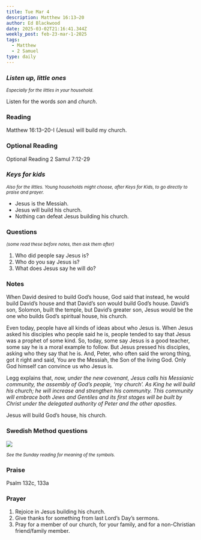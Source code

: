 ```yaml
---
title: Tue Mar 4
description: Matthew 16:13–20
author: Ed Blackwood
date: 2025-03-02T21:16:41.344Z
weekly_post: feb-23-mar-1-2025
tags:
  - Matthew
  - 2 Samuel
type: daily
---
```

### *Listen up, little ones*

<div><small><i>Especially for the littles in your household.</i></small></div>

Listen for the words *son* and *church*.

### Reading

Matthew 16:13–20-I (Jesus) will build my church.

### O﻿ptional Reading

Optional Reading 2 Samul 7:12-29

### *Keys for kids*

<div><small><i>Also for the littles. Young households might choose, after Keys for Kids, to go directly to praise and prayer.</i></small></div>

* Jesus is the Messiah.
* Jesus will build his church.
* Nothing can defeat Jesus building his church.

### Questions

<div><small><i>(some read these before notes, then ask them after)</i></small></div>

1. Who did people say Jesus is?
2. Who do you say Jesus is?
3. What does Jesus say he will do?

### Notes

When David desired to build God’s house, God said that instead, he would build David’s house and that David’s son would build God’s house. David’s son, Solomon, built the temple, but David’s greater son, Jesus would be the one who builds God’s spiritual house, his church.

Even today, people have all kinds of ideas about who Jesus is. When Jesus asked his disciples who people said he is, people tended to say that Jesus was a prophet of some kind. So, today, some say Jesus is a good teacher, some say he is a moral example to follow. But Jesus pressed his disciples, asking who they say that he is. And, Peter, who often said the wrong thing, got it right and said, You are the Messiah, the Son of the living God. Only God himself can convince us who Jesus is.

Legg explains that, *now, under the new covenant, Jesus calls his Messianic community, the assembly of God’s people, ‘my church’. As King he will build his church; he will increase and strengthen his community. This community will embrace both Jews and Gentiles and its first stages will be built by Christ under the delegated authority of Peter and the other apostles*.

Jesus will build God’s house, his church.

### Swedish Method questions

![](/static/img/family_worship_study_ed-swedish_questions.png)

<div><small><i>See the Sunday reading for meaning of the symbols.</i></small></div>

### Praise

P﻿salm 132c, 133a

### Prayer

1. Rejoice in Jesus building his church.
2. Give thanks for something from last Lord’s Day’s sermons.
3. Pray for a member of our church, for your family, and for a non-Christian friend/family member.